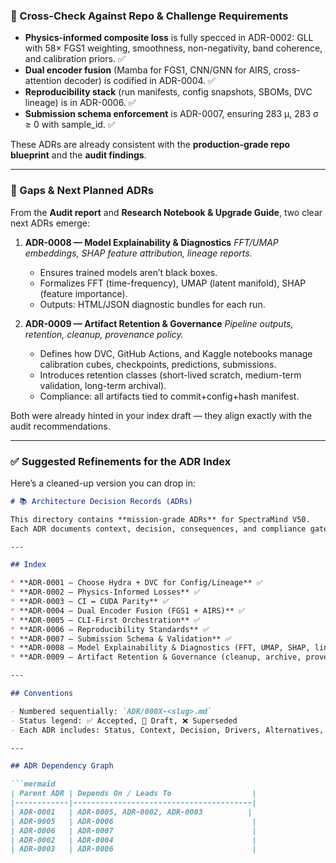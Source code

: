 ### 🔑 Cross-Check Against Repo & Challenge Requirements

* **Physics-informed composite loss** is fully specced in ADR-0002: GLL with 58× FGS1 weighting, smoothness, non-negativity, band coherence, and calibration priors. ✅
* **Dual encoder fusion** (Mamba for FGS1, CNN/GNN for AIRS, cross-attention decoder) is codified in ADR-0004. ✅
* **Reproducibility stack** (run manifests, config snapshots, SBOMs, DVC lineage) is in ADR-0006. ✅
* **Submission schema enforcement** is ADR-0007, ensuring 283 μ, 283 σ ≥ 0 with sample\_id. ✅

These ADRs are already consistent with the **production-grade repo blueprint** and the **audit findings**.

---

### 📌 Gaps & Next Planned ADRs

From the **Audit report** and **Research Notebook & Upgrade Guide**, two clear next ADRs emerge:

1. **ADR-0008 — Model Explainability & Diagnostics**
   *FFT/UMAP embeddings, SHAP feature attribution, lineage reports.*

   * Ensures trained models aren’t black boxes.
   * Formalizes FFT (time-frequency), UMAP (latent manifold), SHAP (feature importance).
   * Outputs: HTML/JSON diagnostic bundles for each run.

2. **ADR-0009 — Artifact Retention & Governance**
   *Pipeline outputs, retention, cleanup, provenance policy.*

   * Defines how DVC, GitHub Actions, and Kaggle notebooks manage calibration cubes, checkpoints, predictions, submissions.
   * Introduces retention classes (short-lived scratch, medium-term validation, long-term archival).
   * Compliance: all artifacts tied to commit+config+hash manifest.

Both were already hinted in your index draft — they align exactly with the audit recommendations.

---

### ✅ Suggested Refinements for the ADR Index

Here’s a cleaned-up version you can drop in:

````markdown
# 📚 Architecture Decision Records (ADRs)

This directory contains **mission-grade ADRs** for SpectraMind V50.  
Each ADR documents context, decision, consequences, and compliance gates.

---

## Index

* **ADR-0001 — Choose Hydra + DVC for Config/Lineage** ✅  
* **ADR-0002 — Physics-Informed Losses** ✅  
* **ADR-0003 — CI ↔ CUDA Parity** ✅  
* **ADR-0004 — Dual Encoder Fusion (FGS1 + AIRS)** ✅  
* **ADR-0005 — CLI-First Orchestration** ✅  
* **ADR-0006 — Reproducibility Standards** ✅  
* **ADR-0007 — Submission Schema & Validation** ✅  
* **ADR-0008 — Model Explainability & Diagnostics (FFT, UMAP, SHAP, lineage reports)** 🚧 Planned  
* **ADR-0009 — Artifact Retention & Governance (cleanup, archive, provenance policy)** 🚧 Planned  

---

## Conventions

- Numbered sequentially: `ADR/000X-<slug>.md`  
- Status legend: ✅ Accepted, 🚧 Draft, ❌ Superseded  
- Each ADR includes: Status, Context, Decision, Drivers, Alternatives, Risks, Compliance Gates, References.  

---

## ADR Dependency Graph

```mermaid
| Parent ADR | Depends On / Leads To                  |
|------------|----------------------------------------|
| ADR-0001   | ADR-0005, ADR-0002, ADR-0003          |
| ADR-0005   | ADR-0006                               |
| ADR-0006   | ADR-0007                               |
| ADR-0002   | ADR-0004                               |
| ADR-0003   | ADR-0006                               |

````

```
